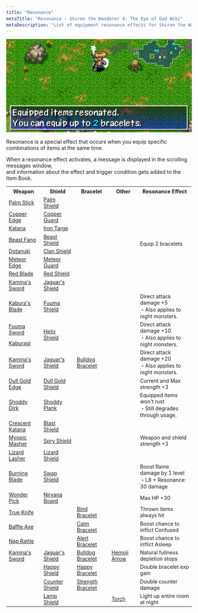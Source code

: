 ```yaml
---
title: "Resonance"
metaTitle: "Resonance - Shiren the Wanderer 4: The Eye of God Wiki"
metaDescription: "List of equipment resonance effects for Shiren the Wanderer 4: The Eye of God and the Devil's Navel."
---
```


<div id="resonanceImage" class="pageTopImage">
  <img src="../images/other/resonance.png"/>
</div>

Resonance is a special effect that occurs when you equip specific combinations of items at the same time.

When a resonance effect activates, a message is displayed in the scrolling messages window,<br/>and information about the effect and trigger condition gets added to the Item Book.

<table>
  <tr>
    <th>Weapon</th>
    <th>Shield</th>
    <th>Bracelet</th>
    <th>Other</th>
    <th>Resonance Effect</th>
  </tr>
  <tr>
    <td class="highlightYellow"><a href="/shiren-5/items/weapons#palm-stick">Palm Stick</a></td>
    <td class="highlightGray"><a href="/shiren-5/items/shields#palm-shield">Palm Shield</a></td>
    <td></td>
    <td></td>
    <td rowspan="8">Equip 2 bracelets</td>
  </tr>
  <tr>
    <td class="highlightYellow"><a href="/shiren-5/items/weapons#copper-blade">Copper Edge</a></td>
    <td class="highlightGray"><a href="/shiren-5/items/shields#copper-guard">Copper Guard</a></td>
    <td></td>
    <td></td>
  </tr>
  <tr>
    <td class="highlightYellow"><a href="/shiren-5/items/weapons#katana">Katana</a></td>
    <td class="highlightGray"><a href="/shiren-5/items/shields#iron-targe">Iron Targe</a></td>
    <td></td>
    <td></td>
  </tr>
  <tr>
    <td class="highlightYellow"><a href="/shiren-5/items/weapons#beast-fang">Beast Fang</a></td>
    <td class="highlightGray"><a href="/shiren-5/items/shields#beast-shield">Beast Shield</a></td>
    <td></td>
    <td></td>
  </tr>
  <tr>
    <td class="highlightYellow"><a href="/shiren-5/items/weapons#dotanuki">Dotanuki</a></td>
    <td class="highlightGray"><a href="/shiren-5/items/shields#clan-shield">Clan Shield</a></td>
    <td></td>
    <td></td>
  </tr>
  <tr>
    <td class="highlightYellow"><a href="/shiren-5/items/weapons#meteor-edge">Meteor Edge</a></td>
    <td class="highlightGray"><a href="/shiren-5/items/shields#meteor-guard">Meteor Guard</a></td>
    <td></td>
    <td></td>
  </tr>
  <tr>
    <td class="highlightYellow"><a href="/shiren-5/items/weapons#red-blade">Red Blade</a></td>
    <td class="highlightGray"><a href="/shiren-5/items/shields#red-shield">Red Shield</a></td>
    <td></td>
    <td></td>
  </tr>
  <tr>
    <td class="highlightYellow"><a href="/shiren-5/items/weapons#kamina's-sword">Kamina's Sword</a></td>
    <td class="highlightGray"><a href="/shiren-5/items/shields#jaguar's-shield">Jaguar's Shield</a></td>
    <td></td>
    <td></td>
  </tr>
  <tr>
    <td class="highlightYellow"><a href="/shiren-5/items/weapons#kabura's-blade">Kabura's Blade</a></td>
    <td class="highlightGray"><a href="/shiren-5/items/shields#fuuma-shield">Fuuma Shield</a></td>
    <td></td>
    <td></td>
    <td>Direct attack damage +5<br/>・Also applies to night monsters.</td>
  </tr>
  <tr>
    <td class="highlightYellow"><a href="/shiren-5/items/weapons#fuuma-sword">Fuuma Sword</a></td>
    <td rowspan="2" class="highlightGray"><a href="/shiren-5/items/shields#helix-shield">Helix Shield</a></td>
    <td></td>
    <td></td>
    <td rowspan="2">Direct attack damage +10<br/>・Also applies to night monsters.</td>
  </tr>
  <tr>
    <td class="highlightYellow"><a href="/shiren-5/items/weapons#kaburagi">Kaburagi</a></td>
    <td></td>
    <td></td>
  </tr>
  <tr>
    <td class="highlightYellow"><a href="/shiren-5/items/weapons#kamina's-sword">Kamina's Sword</a></td>
    <td class="highlightGray"><a href="/shiren-5/items/shields#jaguar's-shield">Jaguar's Shield</a></td>
    <td class="highlightLightblue"><a href="/shiren-5/items/bracelets#bulldog-bracelet">Bulldog Bracelet</a></td>
    <td></td>
    <td>Direct attack damage +20<br/>・Also applies to night monsters.</td>
  </tr>
  <tr>
    <td class="highlightYellow"><a href="/shiren-5/items/weapons#dull-gold-edge">Dull Gold Edge</a></td>
    <td class="highlightGray"><a href="/shiren-5/items/shields#dull-gold-shield">Dull Gold Shield</a></td>
    <td></td>
    <td></td>
    <td>Current and Max strength +3</td>
  </tr>
  <tr>
    <td class="highlightYellow"><a href="/shiren-5/items/weapons#shoddy-dirk">Shoddy Dirk</a></td>
    <td class="highlightGray"><a href="/shiren-5/items/shields#shoddy-plank">Shoddy Plank</a></td>
    <td></td>
    <td></td>
    <td>Equipped items won't rust<br/>・Still degrades through usage.</td>
  </tr>
  <tr>
    <td class="highlightYellow"><a href="/shiren-5/items/weapons#crescent-katana">Crescent Katana</a></td>
    <td class="highlightGray"><a href="/shiren-5/items/shields#blast-shield">Blast Shield</a></td>
    <td></td>
    <td></td>
    <td rowspan="3">Weapon and shield strength +3</td>
  </tr>
  <tr>
    <td class="highlightYellow"><a href="/shiren-5/items/weapons#myopic-masher">Myopic Masher</a></td>
    <td class="highlightGray"><a href="/shiren-5/items/shields#spry-shield">Spry Shield</a></td>
    <td></td>
    <td></td>
  </tr>
  <tr>
    <td class="highlightYellow"><a href="/shiren-5/items/weapons#lizard-lasher">Lizard Lasher</a></td>
    <td class="highlightGray"><a href="/shiren-5/items/shields#lizard-shield">Lizard Shield</a></td>
    <td></td>
    <td></td>
  </tr>
  <tr>
    <td class="highlightYellow"><a href="/shiren-5/items/weapons#burning-blade">Burning Blade</a></td>
    <td class="highlightGray"><a href="/shiren-5/items/shields#swap-shield">Swap Shield</a></td>
    <td></td>
    <td></td>
    <td>Boost flame damage by 1 level<br/>・L8 + Resonance: 30 damage</td>
  </tr>
  <tr>
    <td class="highlightYellow"><a href="/shiren-5/items/weapons#wonder-pick">Wonder Pick</a></td>
    <td class="highlightGray"><a href="/shiren-5/items/shields#nirvana-board">Nirvana Board</a></td>
    <td></td>
    <td></td>
    <td>Max HP +30</td>
  </tr>
  <tr>
    <td class="highlightYellow"><a href="/shiren-5/items/weapons#true-knife">True Knife</a></td>
    <td></td>
    <td class="highlightLightblue"><a href="/shiren-5/items/bracelets#bind-bracelet">Bind Bracelet</a></td>
    <td></td>
    <td>Thrown items always hit</td>
  </tr>
  <tr>
    <td class="highlightYellow"><a href="/shiren-5/items/weapons#baffle-axe">Baffle Axe</a></td>
    <td></td>
    <td class="highlightLightblue"><a href="/shiren-5/items/bracelets#calm-bracelet">Calm Bracelet</a></td>
    <td></td>
    <td>Boost chance to inflict Confused</td>
  </tr>
  <tr>
    <td class="highlightYellow"><a href="/shiren-5/items/weapons#nap-rattle">Nap Rattle</a></td>
    <td></td>
    <td class="highlightLightblue"><a href="/shiren-5/items/bracelets#alert-bracelet">Alert Bracelet</a></td>
    <td></td>
    <td>Boost chance to inflict Asleep</td>
  </tr>
  <tr>
    <td class="highlightYellow"><a href="/shiren-5/items/weapons#kamina's-sword">Kamina's Sword</a></td>
    <td class="highlightGray"><a href="/shiren-5/items/shields#jaguar's-shield">Jaguar's Shield</a></td>
    <td class="highlightLightblue"><a href="/shiren-5/items/bracelets#bulldog-bracelet">Bulldog Bracelet</a></td>
    <td class="highlightOrange"><a href="/shiren-5/items/projectiles#hemoji-arrow">Hemoji Arrow</a></td>
    <td>Natural fullness depletion stops</td>
  </tr>
  <tr>
    <td></td>
    <td class="highlightGray"><a href="/shiren-5/items/shields#happy-shield">Happy Shield</a></td>
    <td class="highlightLightblue"><a href="/shiren-5/items/bracelets#happy-bracelet">Happy Bracelet</a></td>
    <td></td>
    <td>Double bracelet exp gain</td>
  </tr>
  <tr>
    <td></td>
    <td class="highlightGray"><a href="/shiren-5/items/shields#counter-shield">Counter Shield</a></td>
    <td class="highlightLightblue"><a href="/shiren-5/items/bracelets#strength-bracelet">Strength Bracelet</a></td>
    <td></td>
    <td>Double counter damage</td>
  </tr>
  <tr>
    <td></td>
    <td class="highlightGray"><a href="/shiren-5/items/shields#lamp-shield">Lamp Shield</a></td>
    <td></td>
    <td class="highlightOrange"><a href="/shiren-5/items/weapons#torch">Torch</a></td>
    <td>Light up entire room at night</td>
  </tr>
</table>
